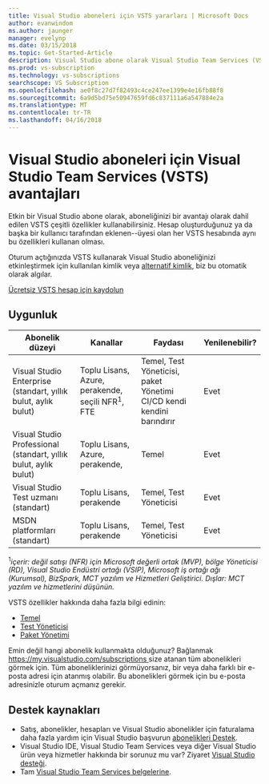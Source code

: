 ```yaml
---
title: Visual Studio aboneleri için VSTS yararları | Microsoft Docs
author: evanwindom
ms.author: jaunger
manager: evelynp
ms.date: 03/15/2018
ms.topic: Get-Started-Article
description: Visual Studio abone olarak Visual Studio Team Services (VSTS) nasıl kullanabileceğinizi anlamak.
ms.prod: vs-subscription
ms.technology: vs-subscriptions
searchscope: VS Subscription
ms.openlocfilehash: ae0f8c27d7f82493c4ce247ee1399e4e16fb88f8
ms.sourcegitcommit: 6a9d5bd75e50947659fd6c837111a6a547884e2a
ms.translationtype: MT
ms.contentlocale: tr-TR
ms.lasthandoff: 04/16/2018
---
```

# <a name="visual-studio-team-services-vsts-benefits-for-visual-studio-subscribers"></a>Visual Studio aboneleri için Visual Studio Team Services (VSTS) avantajları

Etkin bir Visual Studio abone olarak, aboneliğinizi bir avantajı olarak dahil edilen VSTS çeşitli özellikler kullanabilirsiniz. Hesap oluşturduğunuz ya da başka bir kullanıcı tarafından eklenen--üyesi olan her VSTS hesabında aynı bu özellikleri kullanan olması.

Oturum açtığınızda VSTS kullanarak Visual Studio aboneliğinizi etkinleştirmek için kullanılan kimlik veya [alternatif kimlik](vs-alternate-identity.md), biz bu otomatik olarak algılar.

[Ücretsiz VSTS hesap için kaydolun](https://www.visualstudio.com/team-services/)

## <a name="eligibility"></a>Uygunluk
| Abonelik düzeyi                                                 |     Kanallar                                            | Faydası                                                          | Yenilenebilir?    |
|--------------------------------------------------------------------|---------------------------------------------------------|------------------------------------------------------------------|---------------|
| Visual Studio Enterprise (standart, yıllık bulut, aylık bulut)   | Toplu Lisans, Azure, perakende, seçili NFR<sup>1</sup>, FTE  | Temel, Test Yöneticisi, paket Yönetimi CI/CD kendi kendini barındırır       |  Evet          |
| Visual Studio Professional (standart, yıllık bulut, aylık bulut) | Toplu Lisans, Azure, perakende,                                        | Temel                                                            |  Evet          |
| Visual Studio Test uzmanı (standart)                         | Toplu Lisans, perakende                                              | Temel, Test Yöneticisi                                              |  Evet          |
| MSDN platformları (standart)                                          | Toplu Lisans, perakende                                              | Temel, Test Yöneticisi                                              |  Evet          |

<sup>1</sup>*içerir: değil satışı (NFR) için Microsoft değerli ortak (MVP), bölge Yöneticisi (RD), Visual Studio Endüstri ortağı (VSIP), Microsoft iş ortağı ağı (Kurumsal), BizSpark, MCT yazılım ve Hizmetleri Geliştirici.   Dışlar: MCT yazılım ve hizmetlerini düşünün.*



VSTS özellikler hakkında daha fazla bilgi edinin:
- [Temel](https://www.visualstudio.com/team-services/compare-features/)
- [Test Yöneticisi](https://marketplace.visualstudio.com/items?itemName=ms.vss-testmanager-web)
- [Paket Yönetimi](https://marketplace.visualstudio.com/items?itemName=ms.feed)

Emin değil hangi abonelik kullanmakta olduğunuz?  Bağlanmak [ https://my.visualstudio.com/subscriptions ](https://my.visualstudio.com/subscriptions?wt.mc_id=o~msft~docs) size atanan tüm abonelikleri görmek için.
Tüm aboneliklerinizi görmüyorsanız, bir veya daha farklı bir e-posta adresi için atanmış olabilir.  Bu abonelikleri görmek için bu e-posta adresinizle oturum açmanız gerekir.

## <a name="support-resources"></a>Destek kaynakları

-  Satış, abonelikler, hesapları ve Visual Studio abonelikler için faturalama daha fazla yardım için Visual Studio başvurun [abonelikleri Destek](https://www.visualstudio.com/subscriptions/support/).
-  Visual Studio IDE, Visual Studio Team Services veya diğer Visual Studio ürün veya hizmetler hakkında bir sorunuz mu var?  Ziyaret [Visual Studio desteği](https://www.visualstudio.com/support/).
-  Tam [Visual Studio Team Services belgelerine](/vsts/).